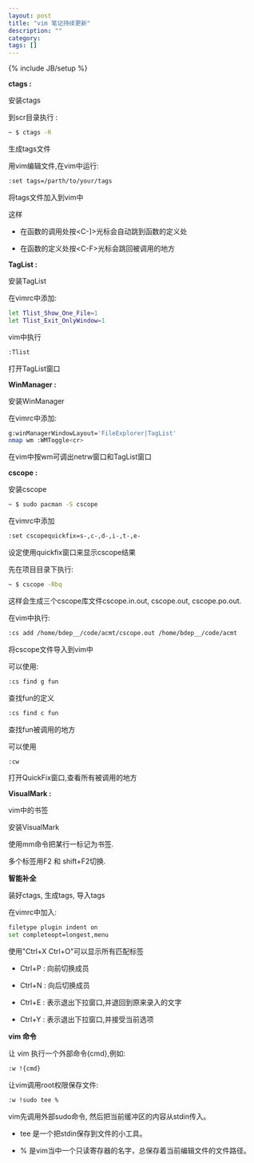 ```yaml
---
layout: post
title: "vim 笔记持续更新"
description: ""
category: 
tags: []
---
```

{% include JB/setup %}

__ctags :__

安装ctags

到scr目录执行 :

```bash
~ $ ctags -R
```

生成tags文件

用vim编辑文件,在vim中运行:

```bash
:set tags=/parth/to/your/tags
```

将tags文件加入到vim中

这样

- 在函数的调用处按\<C-\]\>光标会自动跳到函数的定义处

- 在函数的定义处按\<C-F\>光标会跳回被调用的地方

__TagList :__

安装TagList

在vimrc中添加:

```bash
let Tlist_Show_One_File=1
let Tlist_Exit_OnlyWindow=1
```

vim中执行

```bash
:Tlist
```
打开TagList窗口

__WinManager :__

安装WinManager

在vimrc中添加:

```bash
g:winManagerWindowLayout='FileExplorer|TagList'
nmap wm :WMToggle<cr>
```

在vim中按wm可调出netrw窗口和TagList窗口

__cscope :__

安装cscope

```bash
~ $ sudo pacman -S cscope
```

在vimrc中添加

```bash
:set cscopequickfix=s-,c-,d-,i-,t-,e-
```

设定使用quickfix窗口来显示cscope结果

先在项目目录下执行:

```bash
~ $ cscope -Rbq
```

这样会生成三个cscope库文件cscope.in.out, cscope.out, cscope.po.out.

在vim中执行:

```bash
:cs add /home/bdep__/code/acmt/cscope.out /home/bdep__/code/acmt
```

将cscope文件导入到vim中

可以使用:

```bash
:cs find g fun
```

查找fun的定义

```bash
:cs find c fun
```

查找fun被调用的地方

可以使用

```bash
:cw
```

打开QuickFix窗口,查看所有被调用的地方

__VisualMark :__

vim中的书签

安装VisualMark

使用mm命令把某行一标记为书签.

多个标签用F2 和 shift+F2切换.

__智能补全__

装好ctags, 生成tags, 导入tags

在vimrc中加入:

```bash
filetype plugin indent on
set completeopt=longest,menu
```

使用"Ctrl+X Ctrl+O"可以显示所有匹配标签

- Ctrl+P : 向前切换成员

- Ctrl+N : 向后切换成员

- Ctrl+E : 表示退出下拉窗口,并退回到原来录入的文字

- Ctrl+Y : 表示退出下拉窗口,并接受当前选项

__vim 命令__

让 vim 执行一个外部命令{cmd},例如:

```bash
:w !{cmd}
```

让vim调用root权限保存文件:

```bash
:w !sudo tee %
```

vim先调用外部sudo命令, 然后把当前缓冲区的内容从stdin传入。

- tee 是一个把stdin保存到文件的小工具。

- % 是vim当中一个只读寄存器的名字，总保存着当前编辑文件的文件路径。
